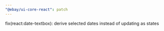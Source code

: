 ```yaml
---
"@ebay/ui-core-react": patch
---
```


fix(react:date-textbox): derive selected dates instead of updating as states
